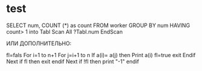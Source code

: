 # test 
SELECT num, COUNT (*) as count FROM worker GROUP BY num HAVING count> 1 into Tabl
Scan All
?Tabl.num
EndScan

ИЛИ ДОПОЛНИТЕЛЬНО:

fl=fals
For i=1 to n+1
   For j=i+1 to n
   If a(i)= a(j) then
      Print a(i)
      fl=true
      exit
   Endif
   Next
   if fl then exit endif
Next
if !fl then 
print "-1" 
endif
